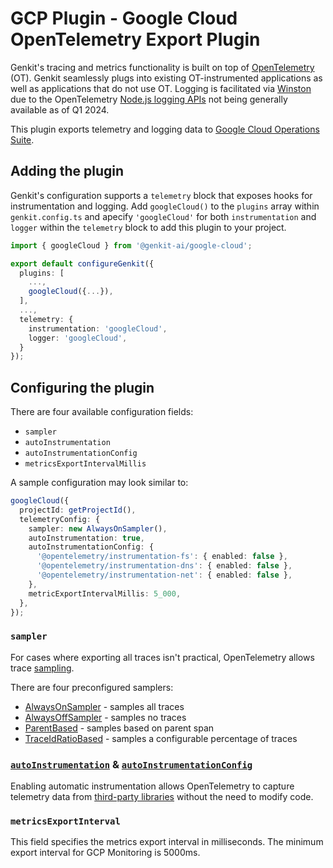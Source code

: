 # GCP Plugin - Google Cloud OpenTelemetry Export Plugin

Genkit's tracing and metrics functionality is built on top of [OpenTelemetry](https://opentelemetry.io/) (OT). Genkit seamlessly plugs into existing OT-instrumented applications as well as applications that do not use OT. Logging is facilitated via [Winston](https://github.com/winstonjs/winston) due to the OpenTelemetry [Node.js logging APIs](https://opentelemetry.io/docs/languages/js/getting-started/nodejs/) not being generally available as of Q1 2024.

This plugin exports telemetry and logging data to [Google Cloud Operations Suite](http://cloud/products/operations).

## Adding the plugin

Genkit's configuration supports a `telemetry` block that exposes hooks for instrumentation and logging. Add `googleCloud()` to the `plugins` array within `genkit.config.ts` and apecify `'googleCloud'` for both `instrumentation` and `logger` within the `telemetry` block to add this plugin to your project.

```typescript
import { googleCloud } from '@genkit-ai/google-cloud';

export default configureGenkit({
  plugins: [
    ...,
    googleCloud({...}),
  ],
  ...,
  telemetry: {
    instrumentation: 'googleCloud',
    logger: 'googleCloud',
  }
});

```

## Configuring the plugin

There are four available configuration fields:

- `sampler`
- `autoInstrumentation`
- `autoInstrumentationConfig`
- `metricsExportIntervalMillis`

A sample configuration may look similar to:

```typescript
googleCloud({
  projectId: getProjectId(),
  telemetryConfig: {
    sampler: new AlwaysOnSampler(),
    autoInstrumentation: true,
    autoInstrumentationConfig: {
      '@opentelemetry/instrumentation-fs': { enabled: false },
      '@opentelemetry/instrumentation-dns': { enabled: false },
      '@opentelemetry/instrumentation-net': { enabled: false },
    },
    metricExportIntervalMillis: 5_000,
  },
});
```

### `sampler`

For cases where exporting all traces isn't practical, OpenTelemetry allows trace [sampling](https://opentelemetry.io/docs/languages/java/instrumentation/#sampler).

There are four preconfigured samplers:

- [AlwaysOnSampler](https://github.com/open-telemetry/opentelemetry-java/blob/main/sdk/trace/src/main/java/io/opentelemetry/sdk/trace/samplers/AlwaysOnSampler.java) - samples all traces
- [AlwaysOffSampler](https://github.com/open-telemetry/opentelemetry-java/blob/main/sdk/trace/src/main/java/io/opentelemetry/sdk/trace/samplers/AlwaysOffSampler.java) - samples no traces
- [ParentBased](https://github.com/open-telemetry/opentelemetry-java/blob/main/sdk/trace/src/main/java/io/opentelemetry/sdk/trace/samplers/ParentBasedSampler.java) - samples based on parent span
- [TraceIdRatioBased](https://github.com/open-telemetry/opentelemetry-java/blob/main/sdk/trace/src/main/java/io/opentelemetry/sdk/trace/samplers/TraceIdRatioBasedSampler.java) - samples a configurable percentage of traces

### [`autoInstrumentation`](https://opentelemetry.io/docs/languages/js/automatic/) & [`autoInstrumentationConfig`](https://opentelemetry.io/docs/languages/js/automatic/configuration/)

Enabling automatic instrumentation allows OpenTelemetry to capture telemetry data from [third-party libraries](https://github.com/open-telemetry/opentelemetry-js-contrib/blob/main/metapackages/auto-instrumentations-node/src/utils.ts) without the need to modify code.

### `metricsExportInterval`

This field specifies the metrics export interval in milliseconds. The minimum export interval for GCP Monitoring is 5000ms.
